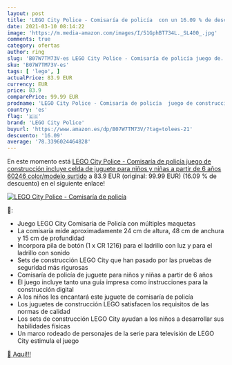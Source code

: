 ```yaml
---
layout: post
title: 'LEGO City Police - Comisaría de policía  con un 16.09 % de descuento'
date: 2021-03-10 08:14:22
image: 'https://m.media-amazon.com/images/I/51GphBT734L._SL400_.jpg'
comments: true
category: ofertas
author: ring
slug: 'B07W7TM73V-es LEGO City Police - Comisaría de policía juego de...'
sku: 'B07W7TM73V-es'
tags: [ 'lego', ]
actualPrice: 83.9 EUR
currency: EUR
price: 83.9
comparePrice: 99.99 EUR
prodname: 'LEGO City Police - Comisaría de policía  juego de construcción  incluye celda de juguete  para niños y niñas a partir de 6 años  60246    color/modelo surtido'
country: 'es'
flag: '🇪🇸'
brand: 'LEGO City Police'
buyurl: 'https://www.amazon.es/dp/B07W7TM73V/?tag=tolees-21'
descuento: '16.09'
average: '78.3396024464828'
---
```


En este momento está [LEGO City Police - Comisaría de policía  juego de construcción  incluye celda de juguete  para niños y niñas a partir de 6 años  60246    color/modelo surtido](https://www.amazon.es/dp/B07W7TM73V/?tag=tolees-21) a 83.9 EUR (original: 99.99 EUR) (16.09 %  de descuento) en el siguiente enlace!

[![LEGO City Police - Comisaría de policía ](https://m.media-amazon.com/images/I/51GphBT734L._SL400_.jpg)](https://www.amazon.es/dp/B07W7TM73V/?tag=tolees-21)

🔎:

- Juego LEGO City Comisaría de Policía con múltiples maquetas
- La comisaría mide aproximadamente 24 cm de altura, 48 cm de anchura y 15 cm de profundidad
- Incorpora pila de botón (1 x CR 1216) para el ladrillo con luz y para el ladrillo con sonido
- Sets de construcción LEGO City que han pasado por las pruebas de seguridad más rigurosas
- Comisaría de policía de juguete para niños y niñas a partir de 6 años
- El juego incluye tanto una guía impresa como instrucciones para la construcción digital
- A los niños les encantará este juguete de comisaría de policía
- Los juguetes de construcción LEGO satisfacen los requisitos de las normas de calidad
- Los sets de construcción LEGO City ayudan a los niños a desarrollar sus habilidades físicas
- Un marco rodeado de personajes de la serie para televisión de LEGO City estimula el juego

[🛒 Aquí!!!](https://www.amazon.es/dp/B07W7TM73V/?tag=tolees-21)
